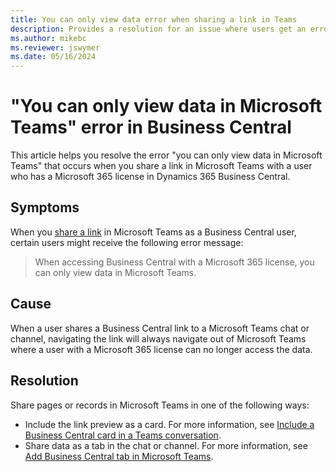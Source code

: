 ```yaml
---
title: You can only view data error when sharing a link in Teams
description: Provides a resolution for an issue where users get an error message that states that they can only view data when you share a link in Microsoft Teams as a Business Central user. 
ms.author: mikebc
ms.reviewer: jswymer
ms.date: 05/16/2024
---
```

# "You can only view data in Microsoft Teams" error in Business Central

This article helps you resolve the error "you can only view data in Microsoft Teams" that occurs when you share a link in Microsoft Teams with a user who has a Microsoft 365 license in Dynamics 365 Business Central.

## Symptoms

When you [share a link](/dynamics365/business-central/across-working-with-teams#share-a-link) in Microsoft Teams as a Business Central user, certain users might receive the following error message:

> When accessing Business Central with a Microsoft 365 license, you can only view data in Microsoft Teams.

## Cause

When a user shares a Business Central link to a Microsoft Teams chat or channel, navigating the link will always navigate out of Microsoft Teams where a user with a Microsoft 365 license can no longer access the data.

## Resolution

Share pages or records in Microsoft Teams in one of the following ways:

- Include the link preview as a card. For more information, see [Include a Business Central card in a Teams conversation](/dynamics365/business-central/across-working-with-teams#include-a-business-central-card-in-a-teams-conversation).
- Share data as a tab in the chat or channel. For more information, see [Add Business Central tab in Microsoft Teams](/dynamics365/business-central/across-teams-tab).
